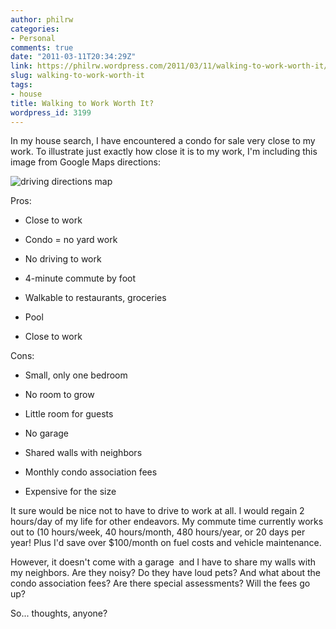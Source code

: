 ```yaml
---
author: philrw
categories:
- Personal
comments: true
date: "2011-03-11T20:34:29Z"
link: https://philrw.wordpress.com/2011/03/11/walking-to-work-worth-it/
slug: walking-to-work-worth-it
tags:
- house
title: Walking to Work Worth It?
wordpress_id: 3199
---
```


In my house search, I have encountered a condo for sale very close to my work. To illustrate just exactly how close it is to my work, I'm including this image from Google Maps directions:

![driving directions map](/images/Condo-driving-directions-to-work.jpg)

Pros:

* Close to work

* Condo = no yard work

* No driving to work

* 4-minute commute by foot

* Walkable to restaurants, groceries

* Pool

* Close to work

Cons:

* Small, only one bedroom

* No room to grow

* Little room for guests

* No garage

* Shared walls with neighbors

* Monthly condo association fees

* Expensive for the size

It sure would be nice not to have to drive to work at all. I would regain 2 hours/day of my life for other endeavors. My commute time currently works out to (10 hours/week, 40 hours/month, 480 hours/year, or 20 days per year! Plus I'd save over $100/month on fuel costs and vehicle maintenance.

However, it doesn't come with a garage  and I have to share my walls with my neighbors. Are they noisy? Do they have loud pets? And what about the condo association fees? Are there special assessments? Will the fees go up?

So... thoughts, anyone?
